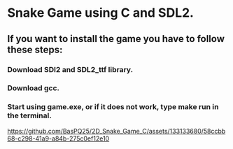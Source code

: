 # Snake Game using C and SDL2.

## If you want to install the game you have to follow these steps:

### Download SDl2 and SDL2_ttf library.
### Download gcc.
### Start using game.exe, or if it does not work, type make run in the terminal.




https://github.com/BasPQ25/2D_Snake_Game_C/assets/133133680/58ccbb68-c298-41a9-a84b-275c0ef12e10


        
